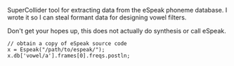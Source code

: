 SuperCollider tool for extracting data from the eSpeak phoneme database. I wrote it so I can steal formant data for designing vowel filters.

Don't get your hopes up, this does not actually do synthesis or call eSpeak.

    // obtain a copy of eSpeak source code
    x = Espeak("/path/to/espeak/");
    x.db['vowel/a'].frames[0].freqs.postln;